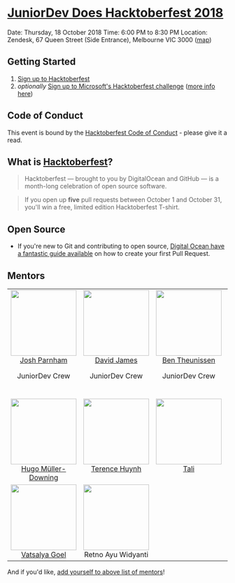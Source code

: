 # [JuniorDev Does Hacktoberfest 2018](https://meetup.com/en-AU/Junior-Developers-Melbourne/events/255411680/)

Date: Thursday, 18 October 2018
Time: 6:00 PM to 8:30 PM
Location: Zendesk, 67 Queen Street (Side Entrance), Melbourne VIC 3000 ([map](https://goo.gl/maps/p9Hh9T4T67D2))

## Getting Started

1. [Sign up to Hacktoberfest](https://hacktoberfest.digitalocean.com)
2. _optionally_ [Sign up to Microsoft's Hacktoberfest challenge](https://aka.ms/hacktoberfestshirt) ([more info here](https://open.microsoft.com/2018/09/18/hacktoberfest-2018-microsoft/))

## Code of Conduct

This event is bound by the [Hacktoberfest Code of Conduct](https://do.co/hacktoberconduct) - please give it a read.

## What is [Hacktoberfest](https://hacktoberfest.digitalocean.com)?

> Hacktoberfest — brought to you by DigitalOcean and GitHub — is a month-long celebration of open source software.

> If you open up **five** pull requests between October 1 and October 31, you'll win a free, limited edition Hacktoberfest T-shirt.

## Open Source

- If you're new to Git and contributing to open source, [Digital Ocean have a fantastic guide available](https://www.digitalocean.com/community/tutorials/how-to-create-a-pull-request-on-github) on how to create your first Pull Request.

## Mentors

<table>
  <tbody>
    <tr>
      <td align="center" valign="top">
        <img width="150" height="150" src="https://github.com/josh-.png?s=150">
        <br>
        <a href="https://github.com/josh-">Josh Parnham</a>
        <p>JuniorDev Crew</p>
      </td>
      <td align="center" valign="top">
        <img width="150" height="150" src="https://github.com/daviddeejjames.png?s=150">
        <br>
            <a href="https://github.com/daviddeejjames">David James</a>
        <p>JuniorDev Crew</p>
      </td>
      <td align="center" width="20%" valign="top">
        <img width="150" height="150" src="https://github.com/BTheunissen.png?s=150">
        <br>
            <a href="https://github.com/BTheunissen">Ben Theunissen</a>
        <p>JuniorDev Crew</p>
      </td>
      <td align="center" valign="top">
        <img width="150" height="150" src="https://github.com/natyv.png?s=150">
        <br>
        <a href="https://github.com/natyv">Pranati Vyas</a>
        <p>JuniorDev Crew</p>
        <br>
      </td>
     </tr>
     <tr>
      <td align="center" width="20%" valign="top">
        <img width="150" height="150" src="https://github.com/hugomd.png?s=150">
        <br>
            <a href="https://github.com/hugomd">Hugo Müller-Downing</a>
      </td>
      <td align="center" valign="top">
        <img width="150" height="150" src="https://github.com/terencehuynh.png?s=150">
        <br>
        <a href="https://github.com/terencehuynh">Terence Huynh</a>
        <br>
      </td>
      <td align="center" width="20%" valign="top">
        <img width="150" height="150" src="https://github.com/nm-t.png?s=150">
        <br>
            <a href="https://github.com/nm-t">Tali</a>
      </td>
      <td align="center" valign="top">
        <img width="150" height="150" src="https://github.com/Pancrisp.png?s=150">
        <br>
        <a href="https://github.com/Pancrisp">Ervin Chua</a>
        <br>
      </td>
     </tr>
     <tr>
      <td align="center" valign="top">
        <img width="150" height="150" src="https://github.com/vatsalyagoel.png?s=150">
        <br>
        <a href="https://github.com/vatsalyagoel">Vatsalya Goel</a>
      </td>
      <td align="center" valign="top">
        <img width="150" height="150" src="https://d.pr/i/98RvYx/oUinocCfrb.jpg">
        <br>
        <span>Retno Ayu Widyanti</span>
      </td>
    </tr>
  </tbody>
</table>

And if you'd like, [add yourself to above list of mentors](https://github.com/josh-/juniordev-hacktoberfest/edit/master/README.md)!
